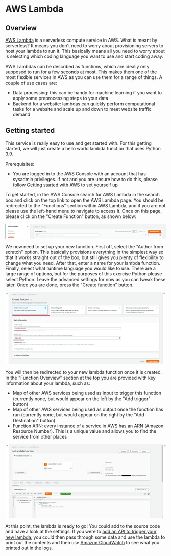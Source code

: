 # AWS Lambda

## Overview

[AWS Lambda](https://aws.amazon.com/lambda/) is a serverless compute service in AWS. What is meant by serverless? It means you don't need to worry about provisioning servers to host your lambda to run it. This basically means all you need to worry about is selecting which coding language you want to use and start coding away.

AWS Lambdas can be described as functions, which are ideally only supposed to run for a few seconds at most. This makes them one of the most flexible services in AWS as you can use them for a range of things. A couple of use cases are:

- Data processing: this can be handy for machine learning if you want to apply some preprocessing steps to your data
- Backend for a website: lambdas can quickly perform computational tasks for a website and scale up and down to meet website traffic demand

## Getting started

This service is really easy to use and get started with. For this getting started, we will just create a hello world lambda function that uses Python 3.9.

Prerequisites:

- You are logged in to the AWS Console with an account that has sysadmin privileges. If not and you are unsure how to do this, please follow [Getting started with AWS](./Getting%20started%20with%20AWS.md) to set yourself up

To get started, in the AWS Console search for AWS Lambda in the search box and click on the top link to open the AWS Lambda page. You should be redirected to the "Functions" section within AWS Lambda, and if you are not please use the left-hand menu to navigate to access it. Once on this page, please click on the "Create Function" button, as shown below:

![Lambda create function](images/Lambda_1.png)

We now need to set up your new function. First off, select the "Author from scratch" option. This basically provisions everything in the simplest way so that it works straight out of the box, but still gives you plenty of flexibility to change what you need. After that, enter a name for your lambda function. Finally, select what runtime language you would like to use. There are a large range of options, but for the purposes of this exercise Python please select Python. Leave the advanced settings for now as you can tweak these later. Once you are done, press the "Create function" button.

![Lambda set up new function](images/Lambda_2.png)

You will then be redirected to your new lambda function once it is created. In the "Function Overview" section at the top you are provided with key information about your lambda, such as:

- Map of other AWS services being used as input to trigger this function (currently none, but would appear on the left by the "Add trigger" button)
- Map of other AWS services being used as output once the function has run (currently none, but would appear on the right by the "Add Destination" button)
- Function ARN: every instance of a service in AWS has an ARN (Amazon Resource Number). This is a unique value and allows you to find the service from other places

![Lambda function overview](images/Lambda_3.png)

At this point, the lambda is ready to go! You could add to the source code and have a look at the settings. If you were to [add an API to trigger your new lambda](./Amazon%20API%20Gateway.md), you could then pass through some data and use the lambda to print out the contents and then use [Amazon CloudWatch](./Amazon%20CloudWatch.md) to see what you printed out in the logs.
